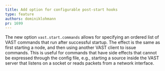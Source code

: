 ```yaml
---
title: Add option for configurable post-start hooks
type: feature
authors: dominiklohmann
pr: 1699
---
```


The new option `vast.start.commands` allows for specifying an ordered list of
VAST commands that run after successful startup. The effect is the same as first
starting a node, and then using another VAST client to issue commands.  This is
useful for commands that have side effects that cannot be expressed through the
config file, e.g., starting a source inside the VAST server that listens on a
socket or reads packets from a network interface.

